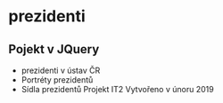 # prezidenti
## Pojekt v JQuery
* prezidenti v ústav ČR
* Portréty prezidentů 
* Sídla prezidentů
Projekt IT2
Vytvořeno v únoru 2019
